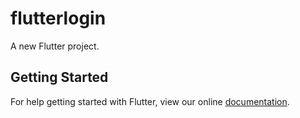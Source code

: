 # flutterlogin

A new Flutter project.

## Getting Started

For help getting started with Flutter, view our online
[documentation](https://flutter.io/).
